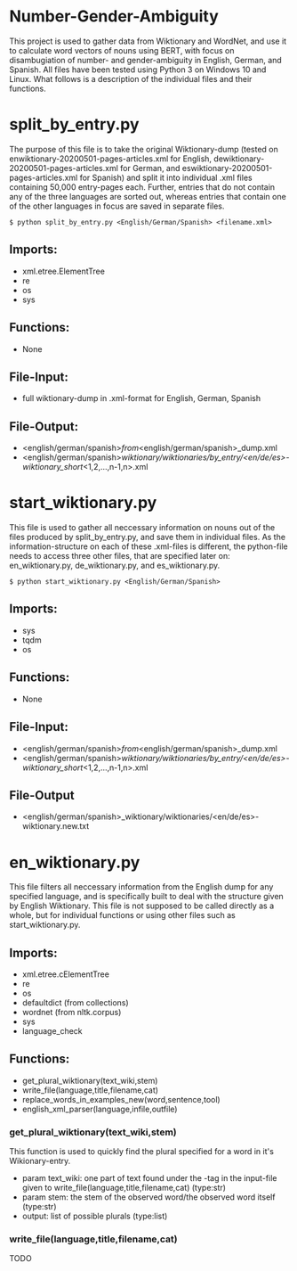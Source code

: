 # Number-Gender-Ambiguity

This project is used to gather data from Wiktionary and WordNet, and use it to calculate word vectors of nouns using BERT, with focus on disambugiation of number- and gender-ambiguity in English, German, and Spanish.
All files have been tested using Python 3 on Windows 10 and Linux.
What follows is a description of the individual files and their functions.

# split_by_entry.py
The purpose of this file is to take the original Wiktionary-dump (tested on enwiktionary-20200501-pages-articles.xml for English, dewiktionary-20200501-pages-articles.xml for German, and eswiktionary-20200501-pages-articles.xml for Spanish) and split it into individual .xml files containing 50,000 entry-pages each.
Further, entries that do not contain any of the three languages are sorted out, whereas entries that contain one of the other languages in focus are saved in separate files.
```
$ python split_by_entry.py <English/German/Spanish> <filename.xml>
```
## Imports:
* xml.etree.ElementTree
* re
* os
* sys
## Functions: 
* None
## File-Input:
* full wiktionary-dump in .xml-format for English, German, Spanish
## File-Output:
* <english/german/spanish>_from_<english/german/spanish>_dump.xml
* <english/german/spanish>_wiktionary/wiktionaries/by_entry/<en/de/es>-wiktionary_short_<1,2,...,n-1,n>.xml

# start_wiktionary.py
This file is used to gather all neccessary information on nouns out of the files produced by split_by_entry.py, and save them in individual files. As the information-structure on each of these .xml-files is different, the python-file needs to access three other files, that are specified later on: en_wiktionary.py, de_wiktionary.py, and es_wiktionary.py.
```
$ python start_wiktionary.py <English/German/Spanish>
```
## Imports:
* sys
* tqdm
* os
## Functions:
* None
## File-Input:
* <english/german/spanish>_from_<english/german/spanish>_dump.xml
* <english/german/spanish>_wiktionary/wiktionaries/by_entry/<en/de/es>-wiktionary_short_<1,2,...,n-1,n>.xml
## File-Output
* <english/german/spanish>_wiktionary/wiktionaries/<en/de/es>-wiktionary.new.txt

# en_wiktionary.py
This file filters all neccessary information from the English dump for any specified language, and is specifically built to deal with the structure given by English Wiktionary. This file is not supposed to be called directly as a whole, but for individual functions or using other files such as start_wiktionary.py.
## Imports:
* xml.etree.cElementTree
* re
* os
* defaultdict (from collections)
* wordnet (from nltk.corpus)
* sys
* language_check
## Functions:
* get_plural_wiktionary(text_wiki,stem)
* write_file(language,title,filename,cat)
* replace_words_in_examples_new(word,sentence,tool)
* english_xml_parser(language,infile,outfile)
### get_plural_wiktionary(text_wiki,stem)
This function is used to quickly find the plural specified for a word in it's Wikionary-entry.
* param text_wiki: one part of text found under the <text>-tag in the input-file given to write_file(language,title,filename,cat) (type:str)
* param stem: the stem of the observed word/the observed word itself (type:str)
* output: list of possible plurals (type:list)
### write_file(language,title,filename,cat)
TODO
